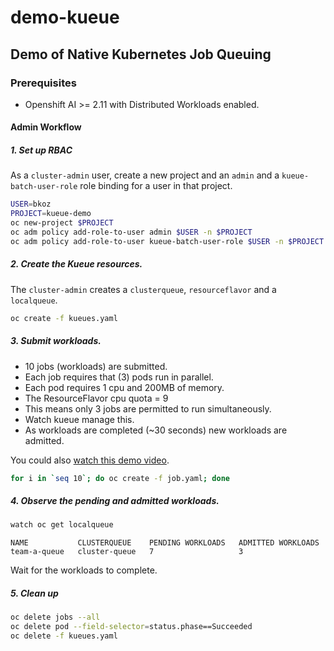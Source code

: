 # demo-kueue
## Demo of Native Kubernetes Job Queuing 

### Prerequisites
- Openshift AI >= 2.11 with Distributed Workloads enabled.

#### Admin Workflow

##### 1. Set up RBAC
As a `cluster-admin` user,  create a new project and an `admin` and 
a `kueue-batch-user-role` role binding for a user in that project.

```bash
USER=bkoz
PROJECT=kueue-demo
oc new-project $PROJECT
oc adm policy add-role-to-user admin $USER -n $PROJECT
oc adm policy add-role-to-user kueue-batch-user-role $USER -n $PROJECT
```

##### 2. Create the Kueue resources.
The `cluster-admin` creates a `clusterqueue`, `resourceflavor` and a `localqueue`.

```bash
oc create -f kueues.yaml
```

##### 3. Submit workloads.

- 10 jobs (workloads) are submitted.
- Each job requires that (3) pods run in parallel.
- Each pod requires 1 cpu and 200MB of memory.
- The ResourceFlavor cpu quota = 9
- This means only 3 jobs are permitted to run simultaneously.
- Watch kueue manage this.
- As workloads are completed (~30 seconds) new workloads are admitted.

You could also [watch this demo video](https://people.redhat.com/bkozdemb/downloads/kueue-demo-01.m4v).

```bash
for i in `seq 10`; do oc create -f job.yaml; done
```

##### 4. Observe the pending and admitted workloads.

```bash
watch oc get localqueue
```

```
NAME           CLUSTERQUEUE    PENDING WORKLOADS   ADMITTED WORKLOADS
team-a-queue   cluster-queue   7                   3
```

Wait for the workloads to complete.

##### 5. Clean up
```bash
oc delete jobs --all
oc delete pod --field-selector=status.phase==Succeeded
oc delete -f kueues.yaml
```